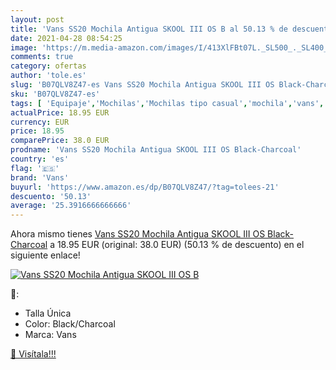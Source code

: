 ```yaml
---
layout: post
title: 'Vans SS20 Mochila Antigua SKOOL III OS B al 50.13 % de descuento'
date: 2021-04-28 08:54:25
image: 'https://m.media-amazon.com/images/I/413XlFBt07L._SL500_._SL400_.jpg'
comments: true
category: ofertas
author: 'tole.es'
slug: 'B07QLV8Z47-es Vans SS20 Mochila Antigua SKOOL III OS Black-Charcoal'
sku: 'B07QLV8Z47-es'
tags: [ 'Equipaje','Mochilas','Mochilas tipo casual','mochila','vans', ]
actualPrice: 18.95 EUR
currency: EUR
price: 18.95
comparePrice: 38.0 EUR
prodname: 'Vans SS20 Mochila Antigua SKOOL III OS Black-Charcoal'
country: 'es'
flag: '🇪🇸'
brand: 'Vans'
buyurl: 'https://www.amazon.es/dp/B07QLV8Z47/?tag=tolees-21'
descuento: '50.13'
average: '25.3916666666666'
---
```


Ahora mismo tienes [Vans SS20 Mochila Antigua SKOOL III OS Black-Charcoal](https://www.amazon.es/dp/B07QLV8Z47/?tag=tolees-21) a 18.95 EUR (original: 38.0 EUR) (50.13 %  de descuento) en el siguiente enlace!

[![Vans SS20 Mochila Antigua SKOOL III OS B](https://m.media-amazon.com/images/I/413XlFBt07L._SL500_._SL400_.jpg)](https://www.amazon.es/dp/B07QLV8Z47/?tag=tolees-21)

🔎:

- Talla Única
- Color: Black/Charcoal
- Marca: Vans

[🛒 Visítala!!!](https://www.amazon.es/dp/B07QLV8Z47/?tag=tolees-21)

